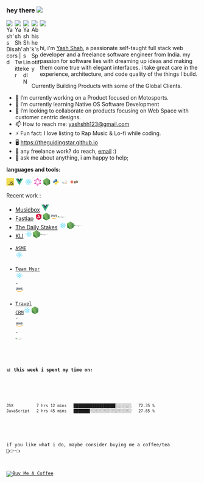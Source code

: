 ### hey there <img src="https://media.giphy.com/media/hvRJCLFzcasrR4ia7z/giphy.gif" width="25px">
<a href="https://discord.gg/ftQWC6Un">
  <img align="left" alt="Yash's Discord" width="22px" src="https://raw.githubusercontent.com/peterthehan/peterthehan/master/assets/discord.svg" />
</a>
<a href="https://twitter.com/tweetsfromyash">
  <img align="left" alt="Yash Shah's | Twitter" width="22px" src="https://raw.githubusercontent.com/peterthehan/peterthehan/master/assets/twitter.svg" />
</a>
<a href="https://www.linkedin.com/in/yash-shah-5a76b735/">
  <img align="left" alt="Yash Shah's LinkedIN" width="22px" src="https://raw.githubusercontent.com/peterthehan/peterthehan/master/assets/linkedin.svg" />
</a>
<a href="https://www.upwork.com/freelancers/~01dc21011e0f538584">
  <img align="left" alt="Abhishek's Spotify" width="22px" src="https://www.upwork.com/ab/brontes/favicon.ico" />
</a>

![](https://visitor-badge.glitch.me/badge?page_id=theguidingstar.theguidingstar)

<br />

hi, i'm [Yash Shah](https://theguidingstar.github.io/), a passionate self-taught full stack web developer and a freelance software engineer from India. my passion for software lies with dreaming up ideas and making them come true with elegant interfaces. i take great care in the experience, architecture, and code quality of the things I build.

Currently Building Products with some of the Global Clients.

- 🔭 I’m currently working on a Product focused on Motosports.
- 🌱 I’m currently learning Native OS Software Development
- 👯 I’m looking to collaborate on products focusing on Web Space with customer centric designs.
- 📫 How to reach me: yashshh123@gmail.com
- ⚡ Fun fact: I love listing to Rap Music & Lo-fi while coding.
- 🖥 https://theguidingstar.github.io
- 💼 any freelance work? do reach, [email](mailto:yashshh123@gmail.com) :)
- 💬 ask me about anything, i am happy to help;

**languages and tools:**  

<code><img height="20" src="https://raw.githubusercontent.com/github/explore/80688e429a7d4ef2fca1e82350fe8e3517d3494d/topics/javascript/javascript.png"></code>
<code><img height="20" src="https://raw.githubusercontent.com/github/explore/80688e429a7d4ef2fca1e82350fe8e3517d3494d/topics/vue/vue.png"></code>
<code><img height="20" src="https://raw.githubusercontent.com/github/explore/80688e429a7d4ef2fca1e82350fe8e3517d3494d/topics/react/react.png"></code>
<code><img height="20" src="https://raw.githubusercontent.com/github/explore/5c058a388828bb5fde0bcafd4bc867b5bb3f26f3/topics/graphql/graphql.png"></code>
<code><img height="20" src="https://raw.githubusercontent.com/github/explore/80688e429a7d4ef2fca1e82350fe8e3517d3494d/topics/nodejs/nodejs.png"></code>
<code><img height="20" src="https://raw.githubusercontent.com/github/explore/80688e429a7d4ef2fca1e82350fe8e3517d3494d/topics/python/python.png"></code>
<code><img height="20" src="https://raw.githubusercontent.com/github/explore/80688e429a7d4ef2fca1e82350fe8e3517d3494d/topics/mysql/mysql.png"></code>
<code><img height="20" src="https://raw.githubusercontent.com/github/explore/80688e429a7d4ef2fca1e82350fe8e3517d3494d/topics/git/git.png"></code>

Recent work : 
- [Musicbox](https://usemusicbox.com) <code><img height="20" src="https://raw.githubusercontent.com/github/explore/80688e429a7d4ef2fca1e82350fe8e3517d3494d/topics/vue/vue.png"></code>
- [Fastlap](https://fastlap.com) <code><img height="20" src="https://raw.githubusercontent.com/github/explore/80688e429a7d4ef2fca1e82350fe8e3517d3494d/topics/angular/angular.png"></code><code><img height="20" src="https://raw.githubusercontent.com/github/explore/80688e429a7d4ef2fca1e82350fe8e3517d3494d/topics/nodejs/nodejs.png"></code><code><img height="20" src="https://raw.githubusercontent.com/github/explore/80688e429a7d4ef2fca1e82350fe8e3517d3494d/topics/aws/aws.png"></code><code><img height="20" src=https://raw.githubusercontent.com/github/explore/80688e429a7d4ef2fca1e82350fe8e3517d3494d/topics/mongodb/mongodb.png></code>
- [The Daily Stakes](https://thedailystakes.com) <code><img height="20" src="https://raw.githubusercontent.com/github/explore/80688e429a7d4ef2fca1e82350fe8e3517d3494d/topics/react/react.png"></code><code><img height="20" src="https://raw.githubusercontent.com/github/explore/80688e429a7d4ef2fca1e82350fe8e3517d3494d/topics/nodejs/nodejs.png"></code><code><img height="20" src=https://raw.githubusercontent.com/github/explore/80688e429a7d4ef2fca1e82350fe8e3517d3494d/topics/mongodb/mongodb.png></code>
- [KLI](https://kli.one) <code><img height="20" src="https://raw.githubusercontent.com/github/explore/80688e429a7d4ef2fca1e82350fe8e3517d3494d/topics/react/react.png"></code><code><img height="20" src="https://raw.githubusercontent.com/github/explore/80688e429a7d4ef2fca1e82350fe8e3517d3494d/topics/nodejs/nodejs.png"><code><img height="20" src=https://raw.githubusercontent.com/github/explore/80688e429a7d4ef2fca1e82350fe8e3517d3494d/topics/mongodb/mongodb.png></code>
- [ASME](https://asme.org.sg) <code><img height="20" src="https://raw.githubusercontent.com/github/explore/80688e429a7d4ef2fca1e82350fe8e3517d3494d/topics/react/react.png"></code>
- [Team Hypr](https://teamhypr.com) <code><img height="20" src="https://raw.githubusercontent.com/github/explore/80688e429a7d4ef2fca1e82350fe8e3517d3494d/topics/react/react.png"></code> - <code><img height="20" src="https://raw.githubusercontent.com/github/explore/80688e429a7d4ef2fca1e82350fe8e3517d3494d/topics/aws/aws.png"></code>
- [Travel CRM](https://manasiktours.com)<code><img height="20" src="https://raw.githubusercontent.com/github/explore/80688e429a7d4ef2fca1e82350fe8e3517d3494d/topics/react/react.png"></code><code><img height="20" src="https://raw.githubusercontent.com/github/explore/80688e429a7d4ef2fca1e82350fe8e3517d3494d/topics/nodejs/nodejs.png"></code> - <code><img height="20" src="https://raw.githubusercontent.com/github/explore/80688e429a7d4ef2fca1e82350fe8e3517d3494d/topics/aws/aws.png"></code> - <code><img height="20" src=https://raw.githubusercontent.com/github/explore/80688e429a7d4ef2fca1e82350fe8e3517d3494d/topics/mongodb/mongodb.png></code>

📊 **this week i spent my time on:**
<!--START_SECTION:waka-->
```text
JSX          7 hrs 12 mins   ██████████████████░░░░░░░   72.35 % 
JavaScript   2 hrs 45 mins   ███████░░░░░░░░░░░░░░░░░░   27.65 % 
```
<!--END_SECTION:waka-->

if you like what i do, maybe consider buying me a coffee/tea 🥺👉👈

<a href="https://www.buymeacoffee.com/theguidingstar" target="_blank"><img src="https://cdn.buymeacoffee.com/buttons/v2/default-red.png" alt="Buy Me A Coffee" width="150" ></a>


<!-- 📈 my github stats -->

<!-- <p align="center"> <img src="https://github-readme-stats.vercel.app/api?username=theguidingstar&show_icons=true&theme=gotham&count_private=true" alt="yashshah" /> -->
